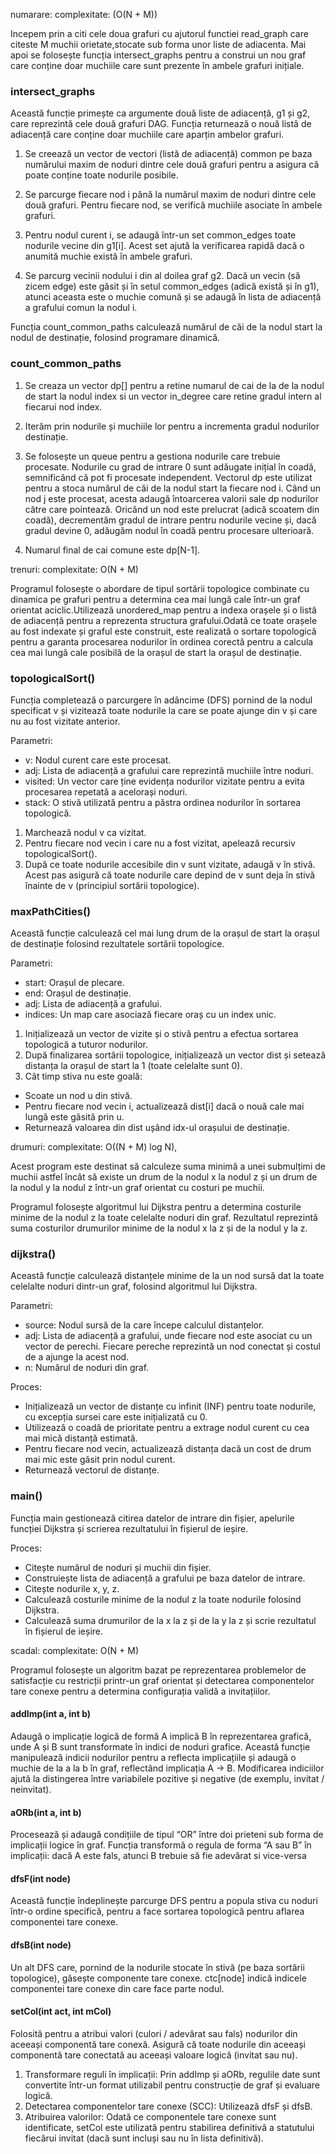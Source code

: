 numarare: complexitate: (O(N + M))

Incepem prin a citi cele doua grafuri cu ajutorul functiei read_graph care citeste M muchii orietate,stocate sub forma unor liste de adiacenta. Mai apoi se folosește funcția intersect_graphs pentru a construi un nou graf care conține doar muchiile care sunt prezente în ambele grafuri inițiale.

### intersect_graphs

Această funcție primește ca argumente două liste de adiacență, g1 și g2, care reprezintă cele două grafuri DAG. Funcția returnează o nouă listă de adiacență care conține doar muchiile care aparțin ambelor grafuri.

1. Se creează un vector de vectori (listă de adiacență) common pe baza numărului maxim de noduri dintre cele două grafuri pentru a asigura că poate conține toate nodurile posibile.

2. Se parcurge fiecare nod i până la numărul maxim de noduri dintre cele două grafuri. Pentru fiecare nod, se verifică muchiile asociate în ambele grafuri.

3. Pentru nodul curent i, se adaugă într-un set common_edges toate nodurile vecine din g1[i]. Acest set ajută la verificarea rapidă dacă o anumită muchie există în ambele grafuri.

4. Se parcurg vecinii nodului i din al doilea graf g2. Dacă un vecin (să zicem edge) este găsit și în setul common_edges (adică există și în g1), atunci aceasta este o muchie comună și se adaugă în lista de adiacență a grafului comun la nodul i.

Funcția count_common_paths calculează numărul de căi de la nodul start la nodul de destinație, folosind programare dinamică.

### count_common_paths

1. Se creaza un vector dp[] pentru a retine numarul de cai de la de la nodul de start la nodul index si un vector in_degree care retine gradul intern al fiecarui nod index.

2. Iterăm prin nodurile și muchiile lor pentru a incrementa gradul nodurilor destinație.

3. Se folosește un queue pentru a gestiona nodurile care trebuie procesate. Nodurile cu grad de intrare 0 sunt adăugate inițial în coadă, semnificând că pot fi procesate independent. Vectorul dp este utilizat pentru a stoca numărul de căi de la nodul start la fiecare nod i. Când un nod j este procesat, acesta adaugă întoarcerea valorii sale dp nodurilor către care pointează. Oricând un nod este prelucrat (adică scoatem din coadă), decrementăm gradul de intrare pentru nodurile vecine și, dacă gradul devine 0, adăugăm nodul în coadă pentru procesare ulterioară.

4. Numarul final de cai comune este dp[N-1].



trenuri: complexitate: O(N + M)

Programul folosește o abordare de tipul sortării topologice combinate cu dinamica pe grafuri pentru a determina cea mai lungă cale într-un graf orientat aciclic.Utilizează unordered_map pentru a indexa orașele și o listă de adiacență pentru a reprezenta structura grafului.Odată ce toate orașele au fost indexate și graful este construit, este realizată o sortare topologică pentru a garanta procesarea nodurilor în ordinea corectă pentru a calcula cea mai lungă cale posibilă de la orașul de start la orașul de destinație.

### topologicalSort()

Funcția completează o parcurgere în adâncime (DFS) pornind de la nodul specificat v și vizitează toate nodurile la care se poate ajunge din v și care nu au fost vizitate anterior.

Parametri:
- v: Nodul curent care este procesat.
- adj: Lista de adiacență a grafului care reprezintă muchiile între noduri.
- visited: Un vector care ține evidența nodurilor vizitate pentru a evita procesarea repetată a acelorași noduri.
- stack: O stivă utilizată pentru a păstra ordinea nodurilor în sortarea topologică.

1. Marchează nodul v ca vizitat.
2. Pentru fiecare nod vecin i care nu a fost vizitat, apelează recursiv topologicalSort().
3. După ce toate nodurile accesibile din v sunt vizitate, adaugă v în stivă. Acest pas asigură că toate nodurile care depind de v sunt deja în stivă înainte de v (principiul sortării topologice).

### maxPathCities()

Această funcție calculează cel mai lung drum de la orașul de start la orașul de destinație folosind rezultatele sortării topologice.

Parametri:
- start: Orașul de plecare.
- end: Orașul de destinație.
- adj: Lista de adiacență a grafului.
- indices: Un map care asociază fiecare oraș cu un index unic.

1. Inițializează un vector de vizite și o stivă pentru a efectua sortarea topologică a tuturor nodurilor.
2. După finalizarea sortării topologice, inițializează un vector dist și setează distanța la orașul de start la 1 (toate celelalte sunt 0).
3. Cât timp stiva nu este goală:
- Scoate un nod u din stivă.
- Pentru fiecare nod vecin i, actualizează dist[i] dacă o nouă cale mai lungă este găsită prin u.
- Returnează valoarea din dist ușând idx-ul orașului de destinație.



drumuri: complexitate: O((N + M) log N),

Acest program este destinat să calculeze suma minimă a unei submulțimi de muchii astfel încât să existe un drum de la nodul x la nodul z și un drum de la nodul y la nodul z într-un graf orientat cu costuri pe muchii.

Programul folosește algoritmul lui Dijkstra pentru a determina costurile minime de la nodul z la toate celelalte noduri din graf. Rezultatul reprezintă suma costurilor drumurilor minime de la nodul x la z și de la nodul y la z.

### dijkstra()

Această funcție calculează distanțele minime de la un nod sursă dat la toate celelalte noduri dintr-un graf, folosind algoritmul lui Dijkstra.

Parametri:
- source: Nodul sursă de la care începe calculul distanțelor.
- adj: Lista de adiacență a grafului, unde fiecare nod este asociat cu un vector de perechi. Fiecare pereche reprezintă un nod conectat și costul de a ajunge la acest nod.
- n: Numărul de noduri din graf.

Proces:
- Inițializează un vector de distanțe cu infinit (INF) pentru toate nodurile, cu excepția sursei care este inițializată cu 0.
- Utilizează o coadă de prioritate pentru a extrage nodul curent cu cea mai mică distanță estimată.
- Pentru fiecare nod vecin, actualizează distanța dacă un cost de drum mai mic este găsit prin nodul curent.
- Returnează vectorul de distanțe.

### main()

Funcția main gestionează citirea datelor de intrare din fișier, apelurile funcției Dijkstra și scrierea rezultatului în fișierul de ieșire.

Proces:
- Citește numărul de noduri și muchii din fișier.
- Construiește lista de adiacență a grafului pe baza datelor de intrare.
- Citește nodurile x, y, z.
- Calculează costurile minime de la nodul z la toate nodurile folosind Dijkstra.
- Calculează suma drumurilor de la x la z și de la y la z și scrie rezultatul în fișierul de ieșire.




scadal: complexitate: O(N + M)

Programul folosește un algoritm bazat pe reprezentarea problemelor de satisfacție cu restricții printr-un graf orientat și detectarea componentelor tare conexe pentru a determina configurația validă a invitațiilor.

#### addImp(int a, int b)
Adaugă o implicație logică de formă A implică B în reprezentarea grafică, unde A și B sunt transformate în indici de noduri grafice.
Această funcție manipulează indicii nodurilor pentru a reflecta implicațiile și adaugă o muchie de la a la b în graf, reflectând implicația A -> B. Modificarea indiciilor ajută la distingerea între variabilele pozitive și negative (de exemplu, invitat / neinvitat).

#### aORb(int a, int b)
Procesează și adaugă condițiile de tipul “OR” între doi prieteni sub forma de implicații logice în graf.
Funcția transformă o regula de forma “A sau B” în implicații:
dacă A este fals, atunci B trebuie să fie adevărat si vice-versa

#### dfsF(int node)
Această funcție îndeplinește parcurge DFS pentru a popula stiva cu noduri într-o ordine specifică, pentru a face sortarea topologică pentru aflarea componentei tare conexe.

#### dfsB(int node)
Un alt DFS care, pornind de la nodurile stocate în stivă (pe baza sortării topologice), găsește componente tare conexe. ctc[node] indică indicele componentei tare conexe din care face parte nodul.

#### setCol(int act, int mCol)
Folosită pentru a atribui valori (culori / adevărat sau fals) nodurilor din aceeași componentă tare conexă. Asigură că toate nodurile din aceeași componentă tare conectată au aceeași valoare logică (invitat sau nu).

1. Transformare reguli în implicații: Prin addImp și aORb, regulile date sunt convertite într-un format utilizabil pentru construcție de graf și evaluare logică.
2. Detectarea componentelor tare conexe (SCC): Utilizează dfsF și dfsB.
3. Atribuirea valorilor: Odată ce componentele tare conexe sunt identificate, setCol este utilizată pentru stabilirea definitivă a statutului fiecărui invitat (dacă sunt incluși sau nu în lista definitivă).

